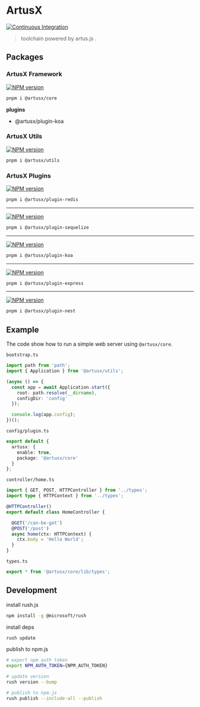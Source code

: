 # ArtusX

[![Continuous Integration](https://github.com/thonatos/artusx/actions/workflows/ci.yml/badge.svg)](https://github.com/thonatos/artusx/actions/workflows/ci.yml)

> toolchain powered by artus.js .

## Packages

### ArtusX Framework

[![NPM version](https://img.shields.io/npm/v/@artusx/core.svg?style=flat-square)](https://npmjs.org/package/@artusx/core)

```bash
pnpm i @artusx/core
```

**plugins**

- @artusx/plugin-koa

### ArtusX Utils

[![NPM version](https://img.shields.io/npm/v/@artusx/utils.svg?style=flat-square)](https://npmjs.org/package/@artusx/utils)

```bash
pnpm i @artusx/utils
```

### ArtusX Plugins

[![NPM version](https://img.shields.io/npm/v/@artusx/plugin-redis.svg?style=flat-square)](https://npmjs.org/package/@artusx/plugin-redis)

```bash
pnpm i @artusx/plugin-redis
```

---

[![NPM version](https://img.shields.io/npm/v/@artusx/plugin-sequelize.svg?style=flat-square)](https://npmjs.org/package/@artusx/plugin-sequelize)

```bash
pnpm i @artusx/plugin-sequelize
```

---

[![NPM version](https://img.shields.io/npm/v/@artusx/plugin-koa.svg?style=flat-square)](https://npmjs.org/package/@artusx/plugin-koa)

```bash
pnpm i @artusx/plugin-koa
```

---

[![NPM version](https://img.shields.io/npm/v/@artusx/plugin-express.svg?style=flat-square)](https://npmjs.org/package/@artusx/plugin-express)

```bash
pnpm i @artusx/plugin-express
```

---

[![NPM version](https://img.shields.io/npm/v/@artusx/plugin-nest.svg?style=flat-square)](https://npmjs.org/package/@artusx/plugin-nest)

```bash
pnpm i @artusx/plugin-nest
```

## Example

The code show how to run a simple web server using `@artusx/core`.

`bootstrap.ts`

```typescript
import path from 'path';
import { Application } from '@artusx/utils';

(async () => {
  const app = await Application.start({
    root: path.resolve(__dirname),
    configDir: 'config'
  });

  console.log(app.config);
})();
```

`config/plugin.ts`

```typescript
export default {
  artusx: {
    enable: true,
    package: '@artusx/core'
  }
};
```

`controller/home.ts`

```typescript
import { GET, POST, HTTPController } from '../types';
import type { HTTPContext } from '../types';

@HTTPController()
export default class HomeController {

  @GET('/can-be-get')
  @POST('/post')
  async home(ctx: HTTPContext) {
    ctx.body = 'Hello World';
  }
}
```

`types.ts`

```typescript
export * from '@artusx/core/lib/types';
```

## Development

install rush.js

```bash
npm install -g @microsoft/rush
```

install deps

```bash
rush update
```

publish to npm.js

```bash
# export npm auth token
export NPM_AUTH_TOKEN={NPM_AUTH_TOKEN}

# update version
rush version --bump

# publish to npm.js
rush publish --include-all --publish
```
